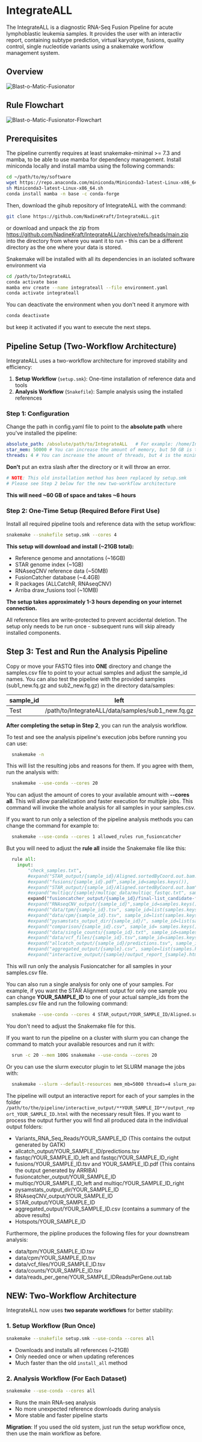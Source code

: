 # IntegrateALL

The IntegrateALL is a diagnostic RNA-Seq Fusion Pipeline for acute lymphoblastic leukemia samples. It provides the user with an interactiv report, containing subtype prediction, virtual karyotype, fusions, quality control, single nucleotide variants using a snakemake workflow management system. 

## Overview
![Blast-o-Matic-Fusionator](Pipeline_Overview.png?raw=true)

## Rule Flowchart
![Blast-o-Matic-Fusionator-Flowchart](pipeline_rule_flowchart.png?raw=true)
##  Prerequisites

The pipeline currently requires at least snakemake-minimal >= 7.3 and mamba, to be able to use mamba for dependency management.
Install miniconda locally and install mamba using the following commands:
```bash
cd ~/path/to/my/software
wget https://repo.anaconda.com/miniconda/Miniconda3-latest-Linux-x86_64.sh
sh Miniconda3-latest-Linux-x86_64.sh
conda install mamba -n base -c conda-forge
```

Then, download the gihub repository of IntegrateALL with the command: 
```bash
git clone https://github.com/NadineKraft/IntegrateALL.git 
```

or download and unpack the zip from https://github.com/NadineKraft/IntegrateALL/archive/refs/heads/main.zip
into the directory from where you want it to run - this can be a different directory as the one where your data is stored.

Snakemake will be installed with all its dependencies in an isolated software environment via

```bash
cd /path/to/IntegrateALL
conda activate base
mamba env create --name integrateall --file environment.yaml
conda activate integrateall
```

You can deactivate the environment when you don't need it anymore with 

```bash
conda deactivate 
```
but keep it activated if you want to execute the next steps.

## Pipeline Setup (Two-Workflow Architecture)

IntegrateALL uses a two-workflow architecture for improved stability and efficiency:

1. **Setup Workflow** (`setup.smk`): One-time installation of reference data and tools
2. **Analysis Workflow** (`Snakefile`): Sample analysis using the installed references

### Step 1: Configuration
Change the path in config.yaml file to point to the **absolute path** where you've installed the pipeline:

```yaml
absolute_path: /absolute/path/to/IntegrateALL   # For example: /home/IntegrateALL
star_mem: 50000 # You can increase the amount of memory, but 50 GB is the minimum
threads: 4 # You can increase the amount of threads, but 4 is the minimum
```
**Don't** put an extra slash after the directory or it will throw an error.


```bash
# NOTE: This old installation method has been replaced by setup.smk
# Please see Step 2 below for the new two-workflow architecture
``` 
**This will need ~60 GB of space and takes ~6 hours**

### Step 2: One-Time Setup (Required Before First Use)

Install all required pipeline tools and reference data with the setup workflow:

```bash
snakemake --snakefile setup.smk --cores 4
``` 

**This setup will download and install (~21GB total):**
- Reference genome and annotations (~16GB)
- STAR genome index (~1GB) 
- RNAseqCNV reference data (~50MB)
- FusionCatcher database (~4.4GB)
- R packages (ALLCatchR, RNAseqCNV)
- Arriba draw_fusions tool (~10MB)

**The setup takes approximately 1-3 hours depending on your internet connection.**

All reference files are write-protected to prevent accidental deletion. The setup only needs to be run once - subsequent runs will skip already installed components.

## Step 3: Test and Run the Analysis Pipeline
Copy or move your FASTQ files into **ONE** directory and change the samples.csv file to point to your actual samples and adjust the sample_id names. 
You can also test the pipeline with the provided samples (sub1_new.fq.gz and sub2_new.fq.gz) in the directory data/samples:

| sample_id   |      left     |  right |
|----------|:-------------:|------:|
| Test |  /path/to/IntegrateALL/data/samples/sub1_new.fq.gz	 | /path/to/IntegrateALL/data/samples/sub2_new.fq.gz |


**After completing the setup in Step 2**, you can run the analysis workflow.

To test and see the analysis pipeline's execution jobs before running you can use:
```bash
  snakemake -n
```
This will list the resulting jobs and reasons for them. If you agree with them, run the analysis with:
```bash
  snakemake --use-conda --cores 20
```
You can adjust the amount of cores to your available amount with **--cores all**. This will allow parallelization and faster execution for multiple jobs. 
This command will invoke the whole analysis for all samples in your samples.csv.

If you want to run only a selection of the pipeline analysis methods you can change the command for example to:

```bash
  snakemake --use-conda --cores 1 allowed_rules run_fusioncatcher
```
But you will need to adjust the **rule all** inside the Snakemake file like this: 

```python
  rule all:
    input:
        "check_samples.txt",
        #expand("STAR_output/{sample_id}/Aligned.sortedByCoord.out.bam.bai", sample_id=list(samples.keys())),
        #expand("fusions/{sample_id}.pdf",sample_id=samples.keys()),
        #expand("STAR_output/{sample_id}/Aligned.sortedByCoord.out.bam",sample_id=list(samples.keys())),
        #expand("multiqc/{sample}/multiqc_data/multiqc_fastqc.txt", sample=fastq_dataframe['sample_id']),
        expand("fusioncatcher_output/{sample_id}/final-list_candidate-fusion-genes.txt",sample_id=list(samples.keys())),
        #expand("RNAseqCNV_output/{sample_id}",sample_id=samples.keys()),
        #expand("data/tpm/{sample_id}.tsv", sample_id=list(samples.keys())),
        #expand("data/cpm/{sample_id}.tsv", sample_id=list(samples.keys())),
        #expand("pysamstats_output_dir/{sample_id}/", sample_id=list(samples.keys())),
        #expand("comparison/{sample_id}.csv", sample_id= samples.keys()),
        #expand("data/single_counts/{sample_id}.txt", sample_id=samples.keys()),
        #expand("data/vcf_files/{sample_id}.tsv",sample_id=samples.keys()),
        #expand("allcatch_output/{sample_id}/predictions.tsv", sample_id= samples.keys()),
        #expand("aggregated_output/{sample}.csv", sample=list(samples.keys())),
        #expand("interactive_output/{sample}/output_report_{sample}.html",  sample=list(samples.keys()))
```

This will run only the analysis Fusioncatcher for all samples in your samples.csv file.

You can also run a single analysis for only one of your samples.
For example, if you want the STAR Alignment output for only one sample you can change **YOUR_SAMPLE_ID** to one of your 
actual sample_ids from the samples.csv file and run the following command:
```bash
  snakemake --use-conda --cores 4 STAR_output/YOUR_SAMPLE_ID/Aligned.sortedByCoord.out.bam
```
You don't need to adjust the Snakemake file for this.

If you want to run the pipeline on a cluster with slurm you can change the command to match your available resources and run it with:
```bash
  srun -c 20 --mem 100G snakemake --use-conda --cores 20
```

Or you can use the slurm executor plugin to let SLURM manage the jobs with:
```bash
  snakemake --slurm --default-resources mem_mb=5000 threads=4 slurm_partition=<YOUR PARTITION> --jobs 200 --use-conda --keep-going
```

The pipeline will output an interactive report for each of your samples in the folder `/path/to/the/pipeline/interactive_output/**YOUR_SAMPLE_ID**/output_report_YOUR_SAMPLE_ID.html` with the necessary result files. 
If you want to process the output further you will find all produced data in the individual output folders:
* Variants_RNA_Seq_Reads/YOUR_SAMPLE_ID (This contains the output generated by GATK)
* allcatch_output/YOUR_SAMPLE_ID/predictions.tsv
* fastqc/YOUR_SAMPLE_ID_left and fastqc/YOUR_SAMPLE_ID_right
* fusions/YOUR_SAMPLE_ID.tsv and YOUR_SAMPLE_ID.pdf (This contains the output generated by ARRIBA)
* fusioncatcher_output/YOUR_SAMPLE_ID
* multiqc/YOUR_SAMPLE_ID_left and multiqc/YOUR_SAMPLE_ID_right
* pysamstats_output_dir/YOUR_SAMPLE_ID
* RNAseqCNV_output/YOUR_SAMPLE_ID
* STAR_output/YOUR_SAMPLE_ID
* aggregated_output/YOUR_SAMPLE_ID.csv (contains a summary of the above results)
* Hotspots/YOUR_SAMPLE_ID

Furthermore, the pipline produces the following files for your downstream analysis:   
* data/tpm/YOUR_SAMPLE_ID.tsv
* data/cpm/YOUR_SAMPLE_ID.tsv
* data/vcf_files/YOUR_SAMPLE_ID.tsv
* data/counts/YOUR_SAMPLE_ID.tsv
* data/reads_per_gene/YOUR_SAMPLE_IDReadsPerGene.out.tab

## NEW: Two-Workflow Architecture

IntegrateALL now uses **two separate workflows** for better stability:

### 1. Setup Workflow (Run Once)
```bash
snakemake --snakefile setup.smk --use-conda --cores all
```
- Downloads and installs all references (~21GB)
- Only needed once or when updating references
- Much faster than the old `install_all` method

### 2. Analysis Workflow (For Each Dataset)  
```bash
snakemake --use-conda --cores all
```
- Runs the main RNA-seq analysis
- No more unexpected reference downloads during analysis
- More stable and faster pipeline starts

**Migration**: If you used the old system, just run the setup workflow once, then use the main workflow as before.

